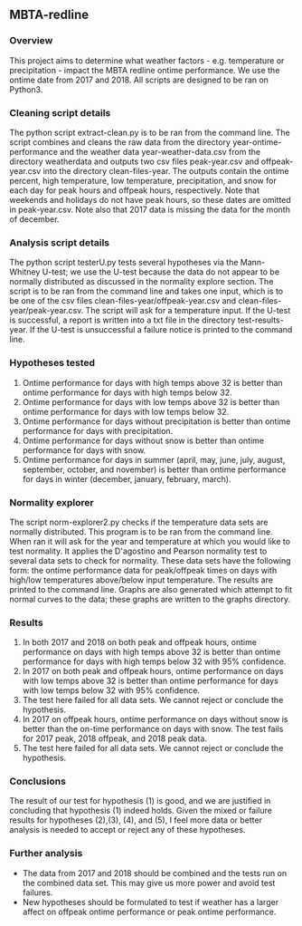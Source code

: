 <h2> MBTA-redline</h2>

<h3> Overview </h3>
<p>
This project aims to determine what weather factors - e.g. temperature or precipitation - impact the MBTA redline ontime performance. We use the ontime date from 2017 and 2018. All scripts are designed to be ran on Python3.</p>

<h3> Cleaning script details</h3>
<p>
The python script extract-clean.py is to be ran from the command line.  The script combines and cleans the raw data from the directory year-ontime-performance and the weather data year-weather-data.csv from the directory weatherdata and outputs two csv files peak-year.csv and offpeak-year.csv into the directory clean-files-year. The outputs contain the ontime percent, high temperature, low temperature, precipitation, and snow for each day for peak hours and offpeak hours, respectively. Note that weekends and holidays do not have peak hours, so these dates are omitted in peak-year.csv. Note also that 2017 data is missing the data for the month of december. </p>


<h3>Analysis script details</h3>
<p>The python script testerU.py tests several hypotheses via the Mann-Whitney U-test; we use the U-test because the data do not appear to be normally distributed as discussed in the normality explore section. The script is to be ran from the command line and takes one input, which is to be one of the csv files  clean-files-year/offpeak-year.csv and clean-files-year/peak-year.csv. The script will ask for a temperature input. If the U-test is successful, a report is written into a txt file in the directory test-results-year. If the U-test is unsuccessful a failure notice is printed to the command line. 
</p>

<h3> Hypotheses tested </h3>
<p>
<ol>
<li>Ontime performance for days with high temps above 32 is better than ontime performance for days with high temps below 32.</li>

<li>Ontime performance for days with low temps above 32 is better than ontime performance for days with low temps below 32.</li>

<li> Ontime performance for days without precipitation is better than ontime performance for days with precipitation.</li>

<li> Ontime performance for days without snow is better than ontime performance for days with snow.</li>

<li> Ontime performance for days in summer (april, may, june, july, august, september, october, and november) is better than ontime performance for days in winter (december, january, february, march).</li>
</ol>
</p>

<h3> Normality explorer</h3>
<p> The script norm-explorer2.py checks if the temperature data sets are normally distributed. This program is to be ran from the command line. When ran it will ask for the year and temperature at which you would like to test normality. It applies the D'agostino and Pearson normality test to several data sets to check for normality. These data sets have the following form: the ontime performance data for peak/offpeak times on days with high/low temperatures above/below input temperature. The results are printed to the command line. Graphs are also generated which attempt to fit normal curves to the data; these graphs are written to the graphs directory. </p>

<h3>Results</h3>
<p>
<ol>
<li> In both 2017 and 2018 on both peak and offpeak hours, ontime performance on days with high temps above 32 is better than ontime performance for days with high temps below 32 with 95% confidence.</li>

<li> In 2017 on both peak and offpeak hours,  
  ontime performance on days with low temps above 32 is better than ontime performance for days with low temps below 32 with 95% confidence.</li>

<li> The test here failed for all data sets. We cannot reject or conclude the hypothesis. </li> 

<li> In 2017 on offpeak hours, ontime performance on days without snow is better than the on-time performance on days with snow. The test fails for 2017 peak, 2018 offpeak, and 2018 peak data.</li>

<li> The test here failed for all data sets. We cannot reject or conclude the hypothesis.</li>

</ol>
</p>

<h3>Conclusions</h3>
<p> The result of our test for hypothesis (1) is good, and we are justified in concluding that hypothesis (1) indeed holds. Given the mixed or failure results for hypotheses (2),(3), (4), and (5), I feel more data or better analysis is needed to accept or reject any of these hypotheses. 
 </p>
 
<h3>Further analysis</h3>
<p> 
  <ul>
    <li>The data from 2017 and 2018 should be combined and the tests run on the combined data set. This may give us more power and avoid test failures. </li>
    <li> New hypotheses should be formulated to test if weather has a larger affect on offpeak ontime performance or peak ontime performance.</li>
  </ul>
  </p>

